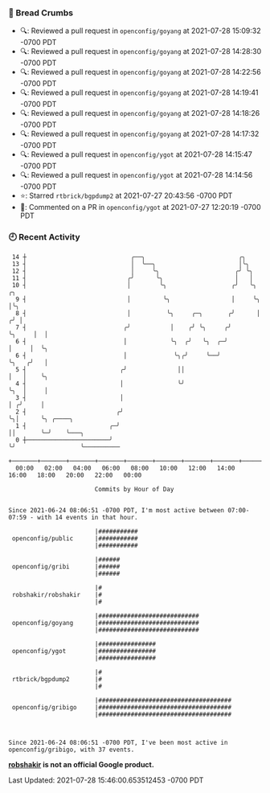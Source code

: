 ### 🍞 Bread Crumbs

 * 🔍: Reviewed a pull request in  `openconfig/goyang` at 2021-07-28 15:09:32 -0700 PDT
 * 🔍: Reviewed a pull request in  `openconfig/goyang` at 2021-07-28 14:28:30 -0700 PDT
 * 🔍: Reviewed a pull request in  `openconfig/goyang` at 2021-07-28 14:22:56 -0700 PDT
 * 🔍: Reviewed a pull request in  `openconfig/goyang` at 2021-07-28 14:19:41 -0700 PDT
 * 🔍: Reviewed a pull request in  `openconfig/goyang` at 2021-07-28 14:18:26 -0700 PDT
 * 🔍: Reviewed a pull request in  `openconfig/goyang` at 2021-07-28 14:17:32 -0700 PDT
 * 🔍: Reviewed a pull request in  `openconfig/ygot` at 2021-07-28 14:15:47 -0700 PDT
 * 🔍: Reviewed a pull request in  `openconfig/ygot` at 2021-07-28 14:14:56 -0700 PDT
 * ⭐️: Starred `rtbrick/bgpdump2` at 2021-07-27 20:43:56 -0700 PDT
 * 💬: Commented on a PR in  `openconfig/ygot` at 2021-07-27 12:20:19 -0700 PDT

### 🕘 Recent Activity
```
 14 ┼                             ╭──╮                          ╭╮
 13 ┤                             │  ╰──╮                       │╰╮
 12 ┤                             │     ╰╮                     ╭╯ ╰╮
 11 ┤                            ╭╯      ╰╮                    │   │
 10 ┤                            │        ╰╮                  ╭╯   ╰╮        ╭╮
  9 ┤                            │         ╰╮                 │     ╰╮       │╰╮
  8 ┤                            │          ╰╮     ╭─╮       ╭╯      │      ╭╯ │
  7 ┤                           ╭╯           │    ╭╯ ╰╮     ╭╯       ╰╮     │  │
  6 ┤                           │            ╰╮  ╭╯   ╰╮  ╭─╯         │     │  ╰╮
  6 ┤                           │             ╰╮╭╯     ╰──╯           ╰╮   ╭╯   │
  5 ┤                          ╭╯              ││                      │   │    ╰╮
  4 ┤                          │               ╰╯                      ╰╮  │     │
  3 ┤                          │                                        │ ╭╯     │
  2 ┤                         ╭╯                                        ╰╮│      ╰╮ ╭────╮
  1 ┤                       ╭─╯                                          ││       ╰─╯    ╰───╮
  0 ┼───────────────────────╯                                            ╰╯                  ╰──────────
    +───────+───────+───────+───────+───────+───────+───────+───────+───────+───────+───────+───────+────
  00:00   02:00   04:00   06:00   08:00   10:00   12:00   14:00   16:00   18:00   20:00   22:00   00:00   

						Commits by Hour of Day


Since 2021-06-24 08:06:51 -0700 PDT, I'm most active between 07:00-07:59 - with 14 events in that hour.

```



```
                        |###########
 openconfig/public      |###########
                        |###########

                        |######
 openconfig/gribi       |######
                        |######

                        |#
 robshakir/robshakir    |#
                        |#

                        |############################
 openconfig/goyang      |############################
                        |############################

                        |################
 openconfig/ygot        |################
                        |################

                        |#
 rtbrick/bgpdump2       |#
                        |#

                        |#####################################
 openconfig/gribigo     |#####################################
                        |#####################################



Since 2021-06-24 08:06:51 -0700 PDT, I've been most active in openconfig/gribigo, with 37 events.

```
**[robshakir](mailto:robjs@google.com) is not an official Google product.**  


Last Updated: 2021-07-28 15:46:00.653512453 -0700 PDT
